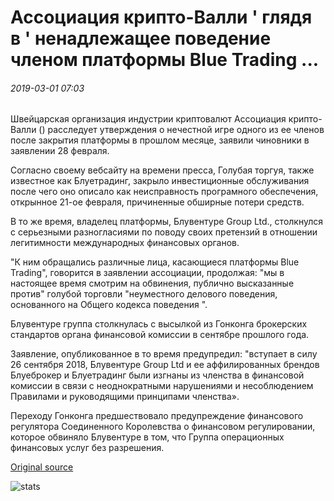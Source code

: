 # Ассоциация крипто-Валли ' глядя в ' ненадлежащее поведение членом платформы Blue Trading ...

###### 2019-03-01 07:03

Швейцарская организация индустрии криптовалют Ассоциация крипто-Валли () расследует утверждения о нечестной игре одного из ее членов после закрытия платформы в прошлом месяце, заявили чиновники в заявлении 28 февраля.

Согласно своему вебсайту на времени пресса, Голубая торгуя, также известное как Блуетрадинг, закрыло инвестиционные обслуживания после чего оно описало как неисправность програмного обеспечения, открынное 21-ое февраля, причиненные обширные потери средств.

В то же время, владелец платформы, Блувентуре Group Ltd., столкнулся с серьезными разногласиями по поводу своих претензий в отношении легитимности международных финансовых органов.

"К ним обращались различные лица, касающиеся платформы Blue Trading", говорится в заявлении ассоциации, продолжая: "мы в настоящее время смотрим на обвинения, публично высказанные против" голубой торговли "неуместного делового поведения, основанного на Общего кодекса поведения ".

Блувентуре группа столкнулась с высылкой из Гонконга брокерских стандартов органа финансовой комиссии в сентябре прошлого года.

Заявление, опубликованное в то время предупредил: "вступает в силу 26 сентября 2018, Блувентуре Group Ltd и ее аффилированных брендов Блуеброкер и Блуетрадинг были изгнаны из членства в финансовой комиссии в связи с неоднократными нарушениями и несоблюдением Правилами и руководящими принципами членства».

Переходу Гонконга предшествовало предупреждение финансового регулятора Соединенного Королевства о финансовом регулировании, которое обвиняло Блувентуре в том, что Группа операционных финансовых услуг без разрешения.

[Original source](https://cointelegraph.com/news/crypto-valley-association-looking-into-improper-conduct-by-member-platform-blue-trading)

![stats](https://c.statcounter.com/11760860/0/a89fa40b/1/ "stats")